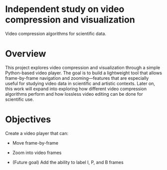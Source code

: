 # Independent study on video compression and visualization

Video compression algorithms for scientific data.

# Overview

This project explores video compression and visualization through a simple Python-based video player.
The goal is to build a lightweight tool that allows frame-by-frame navigation and zooming—features that are especially useful for studying video data in scientific and artistic contexts.
Later on, this work will expand into exploring how different video compression algorithms perform and how lossless video editing can be done for scientific use.

# Objectives

Create a video player that can:

- Move frame-by-frame

- Zoom into video frames

- (Future goal) Add the ability to label I, P, and B frames

